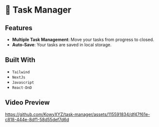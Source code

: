 # 📝 Task Manager

## Features

- **Multiple Task Management**: Move your tasks from progress to closed.
- **Auto-Save**: Your tasks are saved in local storage.

## Built With

- `Tailwind`
- `NextJs`
- `Javascript`
- `React-DnD`

## Video Preview

https://github.com/KowyXYZ/task-manager/assets/115591834/df47f61e-c818-444e-8df1-58d55def7d6d

